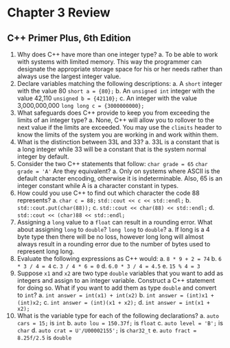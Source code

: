 # Chapter 3 Review
## C++ Primer Plus, 6th Edition

1. Why does C++ have more than one integer type?
    a. To be able to work with systems with limited memory. This way the programmer can designate the appropriate
       storage space for his or her needs rather than always use the largest integer value.
2. Declare variables matching the following descriptions:
    a. A `short` integer with the value 80
       `short a = {80};`
    b. An `unsigned int` integer with the value 42,110
       `unsigned b = {42110};`
    c. An integer with the value 3,000,000,000
       `long long c = {3000000000};`
3. What safeguards does C++ provide to keep you from exceeding the limits of an integer type?
    a. None, C++ will allow you to rollover to the next value if the limits are exceeded. You may use the `climits`
       header to know the limits of the system you are working in and work within them.
4. What is the distinction between 33L and 33?
    a. 33L is a constant that is a long integer while 33 will be a constant that is the system normal integer by
       default.
5. Consider the two C++ statements that follow:
   `char grade = 65`
   `char grade = 'A'`
   Are they equivalent?
    a. Only on systems where ASCII is the default character encoding, otherwise it is indeterminable. Also, 65 is an
       integer constant while A is a character constant in types.
6. How could you use C++ to find out which character the code 88 represents?
    a. `char c = 88;`
       `std::cout << c << std::endl;`
    b. `std::cout.put(char(88));`
    c. `std::cout << char(88) << std::endl;`
    d. `std::cout << (char)88 << std::endl;`
7. Assigning a `long` value to a `float` can result in a rounding error. What about assigning `long` to `double`?
   `long long` to `double`?
    a. If long is a 4 byte type then there will be no loss, however long long will almost always result in a rounding
       error due to the number of bytes used to represent long long.
8. Evaluate the following expressions as C++ would:
    a. `8 * 9 + 2 = 74` 
    b. `6 * 3 / 4 = 4`
    c. `3 / 4 * 6 = 0`
    d. `6.0 * 3 / 4 = 4.5`
    e. `15 % 4 = 3`
9. Suppose `x1` and `x2` are two type `double` variables that you want to add as integers and assign to an integer
   variable. Construct a C++ statement for doing so. What if you want to add them as type `double` and convert to `int`?
    a. `int answer = int(x1) + int(x2)`
    b. `int answer = (int)x1 + (int)x2;`
    c. `int answer = (int)(x1 + x2);`
    d. `int answer = int(x1 + x2);`
10. What is the variable type for each of the following declarations?
    a. `auto cars = 15;` is `int`
    b. `auto lou = 150.37f;` is `float`
    c. `auto level = 'B';` is `char`
    d. `auto crat = U'/U00002155';` is `char32_t`
    e. `auto fract = 8.25f/2.5` is `double`
